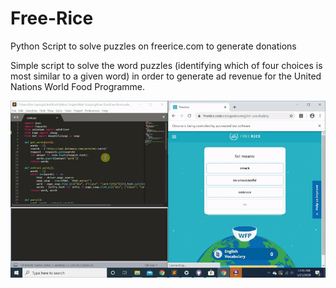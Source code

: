 # Free-Rice
Python Script to solve puzzles on freerice.com to generate donations

Simple script to solve the word puzzles (identifying which of four choices is most similar to a given word) in order to generate ad revenue for the United Nations World Food Programme.

![](samp2.gif)

